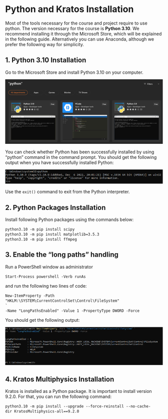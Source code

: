 # Python and Kratos Installation
Most of the tools necessary for the course and project require to use python. The version necessary for the course is **Python 3.10**. We recommend installing it through the Microsoft Store, which will be explained in the following guide. Alternatively you can use Anaconda, although we prefer the following way for simplicity.

## **1. Python 3.10 Installation**
Go to the Microsoft Store and install Python 3.10 on your computer.

![python_ms_store](../../../../../images/WindEngineering/python_ms_store.png)

You can check whether Python has been successfully installed by using  “python” command in the command prompt. You should get the following output when you have successfully installed Python:

![python310_output](../../../../../images/WindEngineering/python310_output.png)

Use the `exit()` command to exit from the Python interpreter.


## **2. Python Packages Installation**
Install following Python packages using the commands below:

```console
python3.10 -m pip install scipy
python3.10 -m pip install matplotlib=3.5.3
python3.10 -m pip install ffmpeg
```

## **3. Enable the “long paths” handling**
Run a PowerShell window as administrator 

```console
Start-Process powershell -Verb runAs
```

and run the following two lines of code:

```console
New-ItemProperty -Path "HKLM:\SYSTEM\CurrentControlSet\Control\FileSystem"
`
-Name "LongPathsEnabled" -Value 1 -PropertyType DWORD -Force
```

You should get the following output:

![long_paths_handling](../../../../../images/WindEngineering/long_paths_handling.png)

## **4. Kratos Multiphysics Installation**
Kratos is installed as a Python package. It is important to install version 9.2.0. For that, you can run the following command:

```console
python3.10 -m pip install --upgrade --force-reinstall --no-cache-dir KratosMultiphysics-all==9.2.0
```
